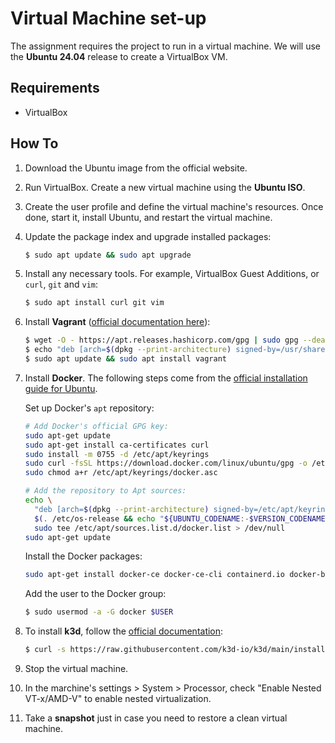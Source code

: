 # Virtual Machine set-up

The assignment requires the project to run in a virtual machine. We will use the **Ubuntu 24.04** release to create a VirtualBox VM.

## Requirements

- VirtualBox

## How To

1. Download the Ubuntu image from the official website.

2. Run VirtualBox. Create a new virtual machine using the **Ubuntu ISO**.

3. Create the user profile and define the virtual machine's resources. Once done, start it, install Ubuntu, and restart the virtual machine.

4. Update the package index and upgrade installed packages:

   ```sh
   $ sudo apt update && sudo apt upgrade
   ```

5. Install any necessary tools. For example, VirtualBox Guest Additions, or `curl`, `git` and `vim`:

   ```sh
   $ sudo apt install curl git vim
   ```

6. Install **Vagrant** ([official documentation here](https://developer.hashicorp.com/vagrant/install#linux)):

   ```sh
   $ wget -O - https://apt.releases.hashicorp.com/gpg | sudo gpg --dearmor -o /usr/share/keyrings/hashicorp-archive-keyring.gpg
   $ echo "deb [arch=$(dpkg --print-architecture) signed-by=/usr/share/keyrings/hashicorp-archive-keyring.gpg] https://apt.releases.hashicorp.com $(grep -oP '(?<=UBUNTU_CODENAME=).*' /etc/os-release || lsb_release -cs) main" | sudo tee /etc/apt/sources.list.d/hashicorp.list
   $ sudo apt update && sudo apt install vagrant
   ```

7. Install **Docker**. The following steps come from the [official installation guide for Ubuntu](https://docs.docker.com/engine/install/ubuntu/).

   Set up Docker's `apt` repository:

   ```sh
   # Add Docker's official GPG key:
   sudo apt-get update
   sudo apt-get install ca-certificates curl
   sudo install -m 0755 -d /etc/apt/keyrings
   sudo curl -fsSL https://download.docker.com/linux/ubuntu/gpg -o /etc/apt/keyrings/docker.asc
   sudo chmod a+r /etc/apt/keyrings/docker.asc

   # Add the repository to Apt sources:
   echo \
     "deb [arch=$(dpkg --print-architecture) signed-by=/etc/apt/keyrings/docker.asc] https://download.docker.com/linux/ubuntu \
     $(. /etc/os-release && echo "${UBUNTU_CODENAME:-$VERSION_CODENAME}") stable" | \
     sudo tee /etc/apt/sources.list.d/docker.list > /dev/null
   sudo apt-get update
   ```

   Install the Docker packages:
   ```sh
   sudo apt-get install docker-ce docker-ce-cli containerd.io docker-buildx-plugin docker-compose-plugin
   ```

   Add the user to the Docker group:

   ```sh
   $ sudo usermod -a -G docker $USER
   ```

8. To install **k3d**, follow the [official documentation](https://k3d.io/stable/#installation):

   ```sh
   $ curl -s https://raw.githubusercontent.com/k3d-io/k3d/main/install.sh | bash
   ```

9. Stop the virtual machine.

10. In the marchine's settings > System > Processor, check "Enable Nested VT-x/AMD-V" to enable nested virtualization.

11. Take a **snapshot** just in case you need to restore a clean virtual machine.
